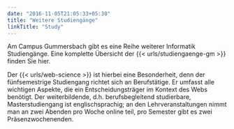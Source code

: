 ```yaml
---
date: "2016-11-05T21:05:33+05:30"
title: "Weitere Studiengänge"
linkTitle: "Study"
---
```


Am Campus Gummersbach gibt es eine Reihe weiterer Informatik Studiengänge. Eine komplette Übersicht der {{< urls/studiengaenge-gm >}} finden Sie hier. 

Der {{< urls/web-science >}} ist hierbei eine Besonderheit, denn der fünfsemestrige Studiengang richtet sich an Berufstätige. Er umfasst alle wichtigen Aspekte, die ein Entscheidungsträger im Kontext des Webs benötigt. Der weiterbildende, d.h. berufsbegleitend studierbare, Masterstudiengang ist englischsprachig; an den Lehrveranstaltungen nimmt man an zwei Abenden pro Woche online teil, pro Semester gibt es zwei Präsenzwochenenden.
